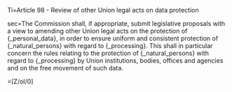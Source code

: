 Ti=Article 98 - Review of other Union legal acts on data protection

sec=The Commission shall, if appropriate, submit legislative proposals with a view to amending other Union legal acts on the protection of {_personal_data}, in order to ensure uniform and consistent protection of {_natural_persons} with regard to {_processing}. This shall in particular concern the rules relating to the protection of {_natural_persons} with regard to {_processing} by Union institutions, bodies, offices and agencies and on the free movement of such data.

=[Z/ol/0]
